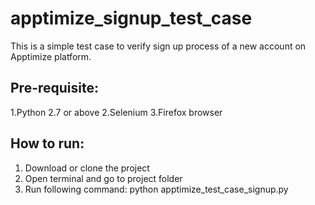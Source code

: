 # apptimize_signup_test_case
This is a simple test case to verify sign up process of a new account on
Apptimize platform.
## Pre-requisite:
1.Python 2.7 or above
2.Selenium
3.Firefox browser
## How to run:
1. Download or clone the project
2. Open terminal and go to project folder
3. Run following command:
   python apptimize_test_case_signup.py
